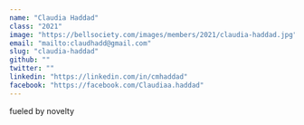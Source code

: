 ```yaml
---
name: "Claudia Haddad"
class: "2021"
image: "https://bellsociety.com/images/members/2021/claudia-haddad.jpg"
email: "mailto:claudhadd@gmail.com"
slug: "claudia-haddad"
github: ""
twitter: ""
linkedin: "https://linkedin.com/in/cmhaddad"
facebook: "https://facebook.com/Claudiaa.haddad"
---
```

fueled by novelty